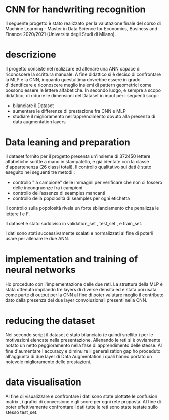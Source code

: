 # CNN for handwriting recognition

Il seguente progetto è stato realizzato per la valutazione finale del corso di Machine Learning - Master in Data Science for Economics, Business and Finance 2020/2021 (Università degli Studi di Milano).

# descrizione 

Il progetto consiste nel realizzare ed allenare una ANN capace di riconoscere la scrittura manuale. 
A fine didattico si è deciso di confrontare la MLP e la CNN, inquanto questultima dovrebbe essere in grado d'identificare e riconoscere meglio insiemi di pattern geometrici come possono essere le lettere alfabetiche. 
In secondo luogo, e sempre a scopo didattico, di ridurre le dimensioni del Dataset in input per i seguenti scopi: 
- bilanciare il Dataset 
- aumentare le differenze di prestazione fra CNN e MLP 
-  studiare il miglioramento nell'apprendimento dovuto alla presenza di data augmentation layers

# Data leaning and preparation

Il dataset fornito per il progetto presenta un'insieme di 372450 lettere alfabetiche scritte a mano in stampatello, e già identate con la classe d'appartenenza (26 classi totali). 
Il controllo qualitativo sui dati è stato eseguito nei seguenti tre metodi :

- controllo " a campione" delle immagini per verificare che non ci fossero delle incongruenze fra i campioni 
- controllo dell'assenza di seamples mancanti 
- controllo della popolosità di seamples per ogni etichetta  

Il controllo sulla popolosità rivela un forte sbilanciamento che penalizza le lettere I e F. 

Il dataset è stato suddiviso in validation_set , test_set , e train_set. 

I dati sono stati successivamente scalati e normalizzati al fine di poterli usare per allenare le due ANN. 

# implementation and training of neural networks 

Ho proceduto con l'implementazione delle due reti.
La struttura della MLP è stata ottenuta impilando tre layers di diverse densità ed è stata poi usata come parte di output per la CNN al fine di poter valutare meglio il contributo dato dalla presenza dei due layer convoluzionali presenti nella CNN. 

# reducing the dataset 
Nel secondo script il dataset è stato bilanciato (e quindi snellito ) per le motivazioni elencate nella presentazione.
Allenando le reti si è ovviamente notato un netto peggioramento nella fase di apprendimento delle stesse. 
Al fine d'aumentare l'accuracy e diminuire il generalization gap ho proceduto all'aggiunta di due layer di Data Augmentation i quali hanno portato un notevole miglioramento delle prestazioni.

# data visualisation 

Al fine di visualizzare e confrontare i dati sono state plottate le confusion matrix , i grafici di conversione e gli score per ogni rete proposta. 
Al fine di poter effettivamente confrontare i dati tutte le reti sono state testate sullo stesso test_set.
